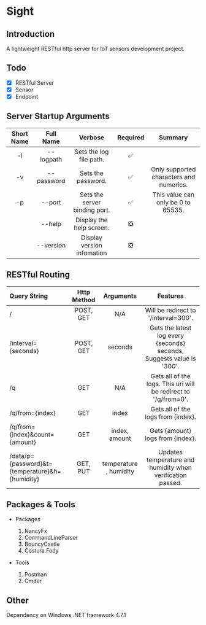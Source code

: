 ﻿# Sight 

## Introduction
A lightweight RESTful http server for IoT sensors development project.

## Todo
- [x] RESTful Server
- [x] Sensor
- [x] Endpoint

## Server Startup Arguments
|Short Name|Full Name|Verbose|Required|Summary|
|:---:|:---:|:---:|:---:|:---:|
|-l|--logpath|Sets the log file path.|✅|  |
|-v|--password|Sets the password.|✅|Only supported characters and numerics.|
|-p|--port|Sets the server binding port.|✅|This value can only be 0 to 65535.
||--help|Display the help screen.|❎|
||--version|Display version infomation|❎|


## RESTful Routing

| Query String | Http Method | Arguments | Features |
|:---|:---:|:---:|:---:|
|/|POST, GET|  N/A | Will be redirect to '/interval=300'. |
|/interval=\{seconds}|POST, GET|  seconds | Gets the latest log every \{seconds} seconds, Suggests value is '300'. |
|/q|GET| N/A |Gets all of the logs. This uri will be redirect to '/q/from=0'.|
|/q/from=\{index} |GET| index |Gets all of the logs from \{index}.
|/q/from=\{index}&count=\{amount} |GET| index, amount |Gets \{amount} logs from \{index}.
|/data/p=\{password}&t=\{temperature}&h=\{humidity}|GET, PUT|temperature , humidity|Updates temperature and humidity when verification passed.

## Packages & Tools

- Packages
  1. NancyFx
  2. CommandLineParser
  3. BouncyCastle
  4. Costura.Fody

- Tools
  1. Postman
  2. Cmder

## Other
Dependency on Windows .NET framework 4.7.1

